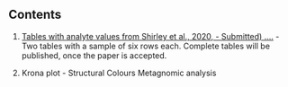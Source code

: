 Contents
--------

1.  [Tables with analyte values from Shirley et al., 2020, - Submitted)
    ….](https://uashogeschoolutrecht.github.io/kinetics_tables.html) -
    Two tables with a sample of six rows each. Complete tables will be
    published, once the paper is accepted.
 
2. Krona plot  - Structural Colours Metagnomic analysis
